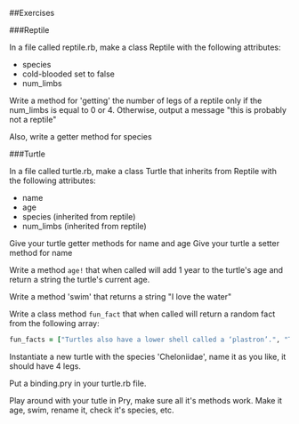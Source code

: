 ##Exercises

###Reptile

In a file called reptile.rb, make a class Reptile with the following attributes:
- species
- cold-blooded set to false
- num_limbs

Write a method for 'getting' the number of legs of a reptile only if the num_limbs is equal to 0 or 4. Otherwise, output a message "this is probably not a reptile"

Also, write a getter method for species

###Turtle

In a file called turtle.rb, make a class Turtle that inherits from Reptile with the following attributes:

- name
- age
- species (inherited from reptile)
- num_limbs (inherited from reptile)

Give your turtle getter methods for name and age
Give your turtle a setter method for name


Write a method ``age!`` that when called will add 1 year to the turtle's age and return a string the turtle's current age.

Write a method 'swim' that returns a string "I love the water"

Write a class method ``fun_fact`` that when called will return a random fact from the following array:

```ruby
fun_facts = ["Turtles also have a lower shell called a ‘plastron’.", "Turtles have existed for around 215 million years", "The largest turtle is the leatherback sea turtle, it can weigh over 900 kg! (2000 lb)", "Many turtle species are endangered.", "Sea turtles have special glands which help remove salt from the water they drink."]
```

Instantiate a new turtle with the species 'Cheloniidae', name it as you like, it should have 4 legs.

Put a binding.pry in your turtle.rb file.

Play around with your tutle in Pry, make sure all it's methods work. Make it age, swim, rename it, check it's species, etc.

